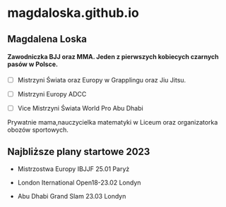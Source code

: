 # magdaloska.github.io

## Magdalena Loska

#### Zawodniczka BJJ oraz MMA. Jeden z pierwszych kobiecych czarnych pasów w Polsce. 

 - [ ] Mistrzyni Świata oraz Europy w Grapplingu oraz Jiu Jitsu.
 
 - [ ] Mistrzyni Europy ADCC
 
 - [ ] Vice Mistrzyni Świata World Pro Abu Dhabi 
 
 Prywatnie mama,nauczycielka matematyki w Liceum oraz organizatorka obozów sportowych. 
 
 
 ## Najbliższe plany startowe 2023

 - Mistrzostwa Europy IBJJF 25.01 Paryż  
 
 - London Iternational Open18-23.02 Londyn  
 
 - Abu Dhabi Grand Slam 23.03 Londyn
